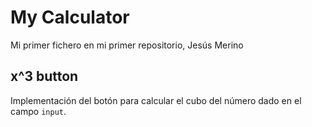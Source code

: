 # My Calculator

Mi primer fichero en mi primer repositorio, Jesús Merino

## x^3 button
Implementación del botón para calcular el cubo del número dado en el campo `input`.